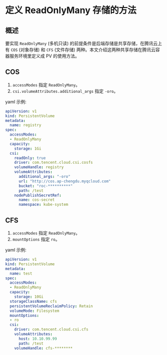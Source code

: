 # 定义 ReadOnlyMany 存储的方法

## 概述

要实现 `ReadOnlyMany` (多机只读) 的前提条件是后端存储是共享存储，在腾讯云上有 `COS` (对象存储) 和 `CFS` (文件存储) 两种。本文介绍这两种共享存储在腾讯云容器服务环境里定义成 PV 的使用方法。

## COS

1. `accessModes` 指定 `ReadOnlyMany`。
2. `csi.volumeAttributes.additional_args` 指定 `-oro`。

yaml 示例:

```yaml
apiVersion: v1
kind: PersistentVolume
metadata:
  name: registry
spec:
  accessModes:
  - ReadOnlyMany
  capacity:
    storage: 1Gi
  csi:
    readOnly: true
    driver: com.tencent.cloud.csi.cosfs
    volumeHandle: registry
    volumeAttributes:
      additional_args: "-oro"
      url: "http://cos.ap-chengdu.myqcloud.com"
      bucket: "roc-**********"
      path: /test
    nodePublishSecretRef:
      name: cos-secret
      namespace: kube-system
```

## CFS

1. `accessModes` 指定 `ReadOnlyMany`。
2. `mountOptions` 指定 `ro`。

yaml 示例:

```yaml
apiVersion: v1
kind: PersistentVolume
metadata:
  name: test
spec:
  accessModes:
  - ReadOnlyMany
  capacity:
    storage: 10Gi
  storageClassName: cfs
  persistentVolumeReclaimPolicy: Retain
  volumeMode: Filesystem
  mountOptions:
  - ro
  csi:
    driver: com.tencent.cloud.csi.cfs
    volumeAttributes:
      host: 10.10.99.99
      path: /test
    volumeHandle: cfs-********
```
